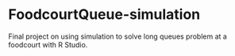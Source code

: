 # FoodcourtQueue-simulation
Final project on using simulation to solve long queues problem at a foodcourt with R Studio. 
